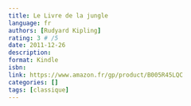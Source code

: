 ```yaml
---
title: Le Livre de la jungle
language: fr
authors: [Rudyard Kipling]
rating: 3 # /5
date: 2011-12-26
description:
format: Kindle
isbn:
link: https://www.amazon.fr/gp/product/B005R45LQC
categories: []
tags: [classique]
---
```

